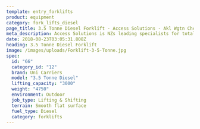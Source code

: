```yaml
---
template: entry_forklifts
product: equipment
category: fork_lifts_diesel
page_title: 3.5 Tonne Diesel Forklift - Access Solutions - Akl Wgtn Chch, NZ
meta_description: Access Solutions is NZs leading specialists for total access solution equipment. 100% NZ owned & operated. Read about us - Make an enquiry today
date: 2018-08-23T03:05:31.808Z
heading: 3.5 Tonne Diesel Forklift
image: /images/uploads/Forklift-3-5-Tonne.jpg
spec:
  id: "66"
  category_id: "12"
  brand: Uni Carriers
  model: "3.5 Tonne Diesel"
  lifting_capacity: "3000"
  weight: "4750"
  environment: Outdoor
  job_type: Lifting & Shifting
  terrain: Smooth flat surface
  fuel_type: Diesel
  category: forklifts
---
```

